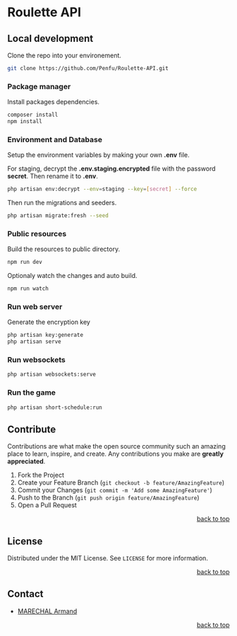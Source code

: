 <span name="readme-top"></span>

# Roulette API

## Local development

Clone the repo into your environement.

```bash
git clone https://github.com/Penfu/Roulette-API.git
```

### Package manager

Install packages dependencies.

```bash
composer install
npm install
```

### Environment and Database

Setup the environment variables by making your own **.env** file.

For staging, decrypt the **.env.staging.encrypted** file with the password **secret**. Then rename it to **.env**.

```bash
php artisan env:decrypt --env=staging --key=[secret] --force
```

Then run the migrations and seeders.

```bash
php artisan migrate:fresh --seed
```

### Public resources

Build the resources to public directory.

```bash
npm run dev
```

Optionaly watch the changes and auto build.

```bash
npm run watch
```

### Run web server

Generate the encryption key

```bash
php artisan key:generate
php artisan serve
```

### Run websockets

```bash
php artisan websockets:serve
```

### Run the game

```bash
php artisan short-schedule:run
```

## Contribute

Contributions are what make the open source community such an amazing place to learn, inspire, and create. Any contributions you make are **greatly appreciated**.

1. Fork the Project
2. Create your Feature Branch (`git checkout -b feature/AmazingFeature`)
3. Commit your Changes (`git commit -m 'Add some AmazingFeature'`)
4. Push to the Branch (`git push origin feature/AmazingFeature`)
5. Open a Pull Request

<p align="right"><a href="#readme-top">back to top</a></p>

## License

Distributed under the MIT License. See `LICENSE` for more information.

<p align="right"><a href="#readme-top">back to top</a></p>

## Contact

- [MARECHAL Armand](https://github.com/Penfu)

<p align="right"><a href="#readme-top">back to top</a></p>
